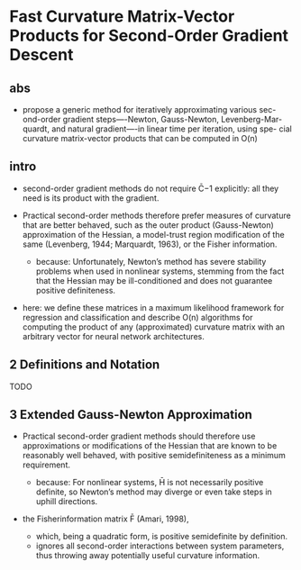 # Fast Curvature Matrix-Vector Products for Second-Order Gradient Descent

## abs
* propose a generic method for iteratively approximating various sec-
ond-order gradient steps—-Newton, Gauss-Newton, Levenberg-Mar-
quardt, and natural gradient—-in linear time per iteration, using spe-
cial curvature matrix-vector products that can be computed in O(n)

## intro
* second-order gradient methods do not require C̄−1
explicitly: all they need is its product with the gradient.

* Practical second-order methods therefore prefer measures of curvature that are better
behaved, such as the outer product (Gauss-Newton) approximation of the
Hessian, a model-trust region modification of the same (Levenberg, 1944;
Marquardt, 1963), or the Fisher information.
  * because: Unfortunately, Newton’s method has severe stability problems when
    used in nonlinear systems, stemming from the fact that the Hessian may
    be ill-conditioned and does not guarantee positive definiteness.

* here:
  we define these matrices in a maximum likelihood framework for
  regression and classification and describe O(n) algorithms for computing
  the product of any (approximated) curvature matrix with an arbitrary vector for neural network architectures.

## 2 Definitions and Notation
TODO

## 3 Extended Gauss-Newton Approximation
* Practical second-order gradient methods
  should therefore use approximations or modifications of the Hessian that
  are known to be reasonably well behaved, with positive semidefiniteness
  as a minimum requirement.
  * because: For nonlinear systems,
    H̄ is not necessarily positive definite, so Newton’s method may diverge or
    even take steps in uphill directions.

* the Fisherinformation matrix F̄ (Amari, 1998),
  * which, being a quadratic form, is positive semidefinite by definition.
  * ignores all second-order interactions between system parameters,
    thus throwing away potentially useful curvature information.
